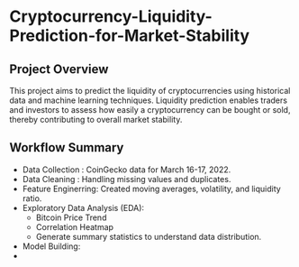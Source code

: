 # Cryptocurrency-Liquidity-Prediction-for-Market-Stability

## Project Overview

This project aims to predict the liquidity of cryptocurrencies using historical data and machine learning techniques.
Liquidity prediction enables traders and investors to assess how easily a cryptocurrency can be bought or sold, thereby contributing to overall market stability.

## Workflow Summary 

- Data Collection : CoinGecko data for March 16-17, 2022.
- Data Cleaning : Handling missing values and duplicates.
- Feature Enginerring: Created moving averages, volatility, and liquidity ratio.
- Exploratory Data Analysis (EDA):
    - Bitcoin Price Trend
    - Correlation Heatmap
    - Generate summary statistics to understand data distribution.
- Model Building:
-       
      
